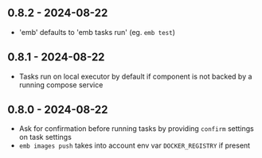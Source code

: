 ## 0.8.2 - 2024-08-22

* 'emb' defaults to 'emb tasks run' (eg. `emb test`)

## 0.8.1 - 2024-08-22

* Tasks run on local executor by default if component is not backed by a running compose service

## 0.8.0 - 2024-08-22

* Ask for confirmation before running tasks by providing `confirm` settings on task settings
* `emb images push` takes into account env var `DOCKER_REGISTRY` if present
